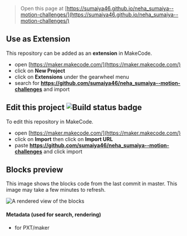 
> Open this page at [https://sumaiya46.github.io/neha_sumaiya--motion-challenges/](https://sumaiya46.github.io/neha_sumaiya--motion-challenges/)

## Use as Extension

This repository can be added as an **extension** in MakeCode.

* open [https://maker.makecode.com/](https://maker.makecode.com/)
* click on **New Project**
* click on **Extensions** under the gearwheel menu
* search for **https://github.com/sumaiya46/neha_sumaiya--motion-challenges** and import

## Edit this project ![Build status badge](https://github.com/sumaiya46/neha_sumaiya--motion-challenges/workflows/MakeCode/badge.svg)

To edit this repository in MakeCode.

* open [https://maker.makecode.com/](https://maker.makecode.com/)
* click on **Import** then click on **Import URL**
* paste **https://github.com/sumaiya46/neha_sumaiya--motion-challenges** and click import

## Blocks preview

This image shows the blocks code from the last commit in master.
This image may take a few minutes to refresh.

![A rendered view of the blocks](https://github.com/sumaiya46/neha_sumaiya--motion-challenges/raw/master/.github/makecode/blocks.png)

#### Metadata (used for search, rendering)

* for PXT/maker
<script src="https://makecode.com/gh-pages-embed.js"></script><script>makeCodeRender("{{ site.makecode.home_url }}", "{{ site.github.owner_name }}/{{ site.github.repository_name }}");</script>
